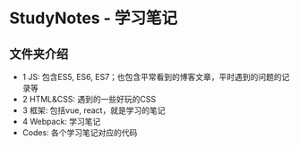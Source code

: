 # StudyNotes - 学习笔记
## 文件夹介绍
 - 1 JS: 包含ES5, ES6, ES7；也包含平常看到的博客文章，平时遇到的问题的记录等
 - 2 HTML&CSS: 遇到的一些好玩的CSS
 - 3 框架: 包括vue, react，就是学习的笔记
 - 4 Webpack: 学习笔记
 - Codes: 各个学习笔记对应的代码
